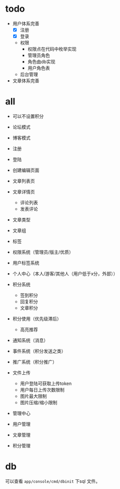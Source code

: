
# todo 
- 用户体系完善
  - [X] 注册
  - [X] 登录
  - 权限
    - 权限点在代码中枚举实现
    - 管理员角色
    - 角色由db实现
    - 用户角色表
  - 后台管理
- 文章体系完善

#  all
- 可以不设置积分
- 论坛模式
- 博客模式
- 注册
- 登陆
- 创建编辑页面
- 文章列表页
- 文章详情页
    - 评论列表
    - 发表评论
- 文章类型
- 文章组
- 标签
- 权限系统（管理员/版主/优质）
- 用户标签系统
- 个人中心（本人/游客/其他人（用户低于x分，外部））
- 积分系统
    - 签到积分
    - 回复积分
    - 文章积分
- 积分使用（优先级滞后）
    - 高亮推荐
- 通知系统（消息）
- 事件系统（积分发送之类）
- 推广系统（积分推广）
- 文件上传
  - 用户登陆可获取上传token
  - 用户每日上传次数限制
  - 图片最大限制
  - 图片压缩/缩小限制

- 管理中心
- 用户管理
- 文章管理
- 积分管理


# db
可以查看 `app/console/cmd/dbinit` 下sql 文件。